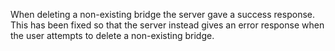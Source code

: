 When deleting a non-existing bridge the server gave a success response. This has been fixed so that the server instead gives an error response when the user attempts to delete a non-existing bridge.
